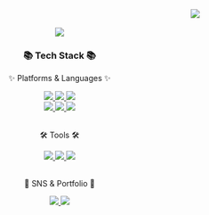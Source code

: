 <div align=right>
  <a href="https://hits.seeyoufarm.com">
    <img src="https://hits.seeyoufarm.com/api/count/incr/badge.svg?url=https%3A%2F%2Fgithub.com%2Fhun21-0512%2Fwebprograming2&count_bg=%2379C83D&title_bg=%23555555&icon=docusign.svg&icon_color=%23E7E7E7&title=download&edge_flat=false"/>
  </a>
  <br><br>
</div>

<div align=center>
  <a href="#">
    <img src="https://capsule-render.vercel.app/api?type=waving&color=auto&height=200&section=header&text=SpringBoot!&fontSize=90" />
  </a>
  <h3>📚 Tech Stack 📚</h3>
  <p>✨ Platforms & Languages ✨</p>
  <a href="https://namu.wiki/w/Spring(%ED%94%84%EB%A0%88%EC%9E%84%EC%9B%8C%ED%81%AC)">
    <img src="https://img.shields.io/badge/spring-6DB33F?style=flat&logo=Spring&logoColor=white"/>
  </a>
  <a href="https://namu.wiki/w/Java">
    <img src="https://img.shields.io/badge/Java-007396?style=flat&logo=Conda-Forge&logoColor=white"/>
  </a>
  <a href="https://namu.wiki/w/%EC%98%A4%EB%9D%BC%ED%81%B4%20%EB%8D%B0%EC%9D%B4%ED%84%B0%EB%B2%A0%EC%9D%B4%EC%8A%A4">
    <img src="https://img.shields.io/badge/Oracle%20SQL-F80000?style=flat&logo=Oracle&logoColor=white" />
  </a>
  <br>
  <a href="https://namu.wiki/w/HTML5">
    <img src="https://img.shields.io/badge/HTML5-E34F26?style=flat&logo=HTML5&logoColor=white" />
  </a>
  <a href="https://namu.wiki/w/CSS">
    <img src="https://img.shields.io/badge/CSS3-1572B6?style=flat&logo=CSS3&logoColor=white" />
  </a>
  <a href="https://namu.wiki/w/JavaScript">
    <img src="https://img.shields.io/badge/JavaScript-F7DF1E?style=flat&logo=JavaScript&logoColor=white" />
  </a>
  <br><br>
  <p>🛠 Tools 🛠</p>
  <a href="https://www.google.com/search?q=eclipse+github+%EC%97%B0%EB%8F%99&oq=eclipse+github+&aqs=chrome.1.69i57j0i512l9.9755j0j9&sourceid=chrome&ie=UTF-8">
    <img src="https://img.shields.io/badge/GitHub-181717?style=flat&logo=GitHub&logoColor=white"/>
  </a>
  <a href="https://www.eclipse.org/downloads/">
    <img src="https://img.shields.io/badge/Eclipse%20IDE-2C2255?style=flat&logo=EclipseIDE&logoColor=white" />
  </a>
  <a href="https://www.oracle.com/database/sqldeveloper/technologies/download/">
    <img src="https://img.shields.io/badge/SqlDeveloper-809CC9?style=flat&logo=Oracle&logoColor=white" />
  </a>
  <br><br>
  <p>🎨 SNS & Portfolio 🎨</p>
  <a href="#">
    <img src="https://img.shields.io/badge/Portfolio-FF3633?style=flat&logo=Micro.blog&logoColor=white" />
  </a>
  <a href="mailto:2001february@mokpo.ac.kr">
    <img src="https://img.shields.io/badge/Mail-30B980?style=flat&logo=Gmail&logoColor=white" />
  </a>
</div>
